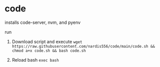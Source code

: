 # code

installs code-server, nvm, and pyenv

run

1. Download script and execute ```wget https://raw.githubusercontent.com/nardis556/code/main/code.sh && chmod a+x code.sh && bash code.sh```

2. Reload bash ```exec bash```
